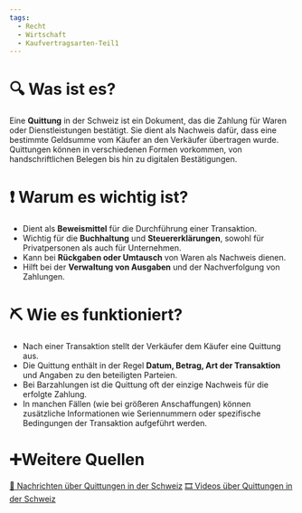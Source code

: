```yaml
---
tags:
  - Recht
  - Wirtschaft
  - Kaufvertragsarten-Teil1
---
```

# 🔍 Was ist es?
Eine **Quittung** in der Schweiz ist ein Dokument, das die Zahlung für Waren oder Dienstleistungen bestätigt. Sie dient als Nachweis dafür, dass eine bestimmte Geldsumme vom Käufer an den Verkäufer übertragen wurde. Quittungen können in verschiedenen Formen vorkommen, von handschriftlichen Belegen bis hin zu digitalen Bestätigungen.

# ❗ Warum es wichtig ist?
- Dient als **Beweismittel** für die Durchführung einer Transaktion.
- Wichtig für die **Buchhaltung** und **Steuererklärungen**, sowohl für Privatpersonen als auch für Unternehmen.
- Kann bei **Rückgaben oder Umtausch** von Waren als Nachweis dienen.
- Hilft bei der **Verwaltung von Ausgaben** und der Nachverfolgung von Zahlungen.

# ⛏ Wie es funktioniert?
- Nach einer Transaktion stellt der Verkäufer dem Käufer eine Quittung aus.
- Die Quittung enthält in der Regel **Datum, Betrag, Art der Transaktion** und Angaben zu den beteiligten Parteien.
- Bei Barzahlungen ist die Quittung oft der einzige Nachweis für die erfolgte Zahlung.
- In manchen Fällen (wie bei größeren Anschaffungen) können zusätzliche Informationen wie Seriennummern oder spezifische Bedingungen der Transaktion aufgeführt werden.

# ➕Weitere Quellen
[📄 Nachrichten über Quittungen in der Schweiz](https://www.google.com/search?q=Quittung+Schweiz&tbm=nws)
[🎞 Videos über Quittungen in der Schweiz](https://www.google.com/search?q=Quittung+Schweiz&tbm=vid)